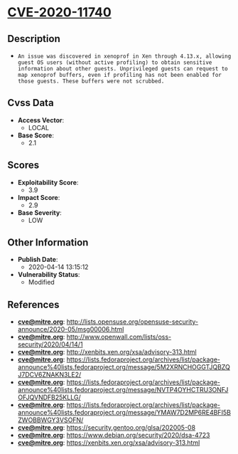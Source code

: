 
# [CVE-2020-11740](http://lists.opensuse.org/opensuse-security-announce/2020-05/msg00006.html)

## Description

- `An issue was discovered in xenoprof in Xen through 4.13.x, allowing guest OS users (without active profiling) to obtain sensitive information about other guests. Unprivileged guests can request to map xenoprof buffers, even if profiling has not been enabled for those guests. These buffers were not scrubbed.`

## Cvss Data

- **Access Vector**:
  - LOCAL
- **Base Score**:
  - 2.1

## Scores

- **Exploitability Score**:
  - 3.9
- **Impact Score**:
  - 2.9
- **Base Severity**:
  - LOW

## Other Information

- **Publish Date**:
  - 2020-04-14 13:15:12
- **Vulnerability Status**:
  - Modified

## References

- **cve@mitre.org**: http://lists.opensuse.org/opensuse-security-announce/2020-05/msg00006.html
- **cve@mitre.org**: http://www.openwall.com/lists/oss-security/2020/04/14/1
- **cve@mitre.org**: http://xenbits.xen.org/xsa/advisory-313.html
- **cve@mitre.org**: https://lists.fedoraproject.org/archives/list/package-announce%40lists.fedoraproject.org/message/5M2XRNCHOGGTJQBZQJ7DCV6ZNAKN3LE2/
- **cve@mitre.org**: https://lists.fedoraproject.org/archives/list/package-announce%40lists.fedoraproject.org/message/NVTP4OYHCTRU3ONFJOFJQVNDFB25KLLG/
- **cve@mitre.org**: https://lists.fedoraproject.org/archives/list/package-announce%40lists.fedoraproject.org/message/YMAW7D2MP6RE4BFI5BZWOBBWGY3VSOFN/
- **cve@mitre.org**: https://security.gentoo.org/glsa/202005-08
- **cve@mitre.org**: https://www.debian.org/security/2020/dsa-4723
- **cve@mitre.org**: https://xenbits.xen.org/xsa/advisory-313.html
